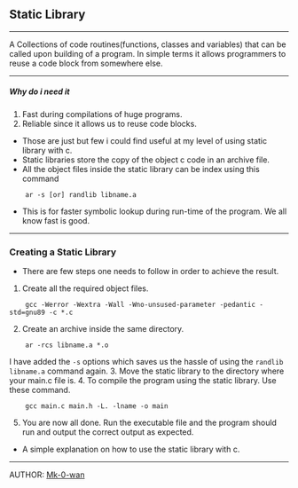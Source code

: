 ## Static Library
***

A Collections of code routines(functions, classes and variables) that can be called upon building of a program.
In simple terms it allows programmers to reuse a code block from somewhere else.
***
##### Why do i need it
1. Fast during compilations of huge programs.
2. Reliable since it allows us to reuse code blocks.

* Those are just but few i could find useful at my level of using static library with c.
* Static libraries store the copy of the object c code in an archive file.
* All the object files inside the static library can be index using this command 
```
    ar -s [or] randlib libname.a
```
* This is for faster symbolic lookup during run-time of the program. We all know fast is good.
***
### Creating a Static Library
* There are few steps one needs to follow in order to achieve the result.

1. Create all the required object files.
```
    gcc -Werror -Wextra -Wall -Wno-unsused-parameter -pedantic -std=gnu89 -c *.c
```
2. Create an archive inside the same directory.
```
    ar -rcs libname.a *.o
```
I have added the `-s` options which saves us the hassle of using the `randlib libname.a` command again.
3. Move the static library to the directory where your main.c file is.
4. To compile the program using the static library. Use these command.
```
    gcc main.c main.h -L. -lname -o main
```
5. You are now all done. Run the executable file and the program should run and output the correct output as expected.

* A simple explanation on how to use the static library with c.
***
AUTHOR: [Mk-0-wan](https://github.com/Mk-0-wan)
